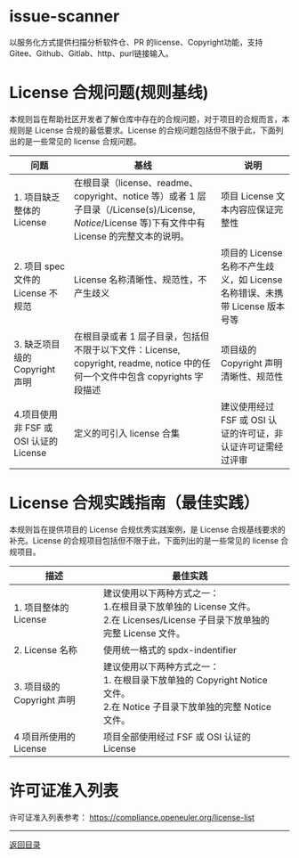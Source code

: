 # issue-scanner

以服务化方式提供扫描分析软件仓、PR 的license、Copyright功能，支持Gitee、Github、Gitlab、http、purl链接输入。


# License 合规问题(规则基线)

本规则旨在帮助社区开发者了解仓库中存在的合规问题，对于项目的合规而言，本规则是 License 合规的最低要求。License 的合规问题包括但不限于此，下面列出的是一些常见的 license 合规问题。

| **问题**                               | **基线**                                                                                                                                                                                                                                                                         | 说明                                                                        |
| -------------------------------------- | -------------------------------------------------------------------------------------------------------------------------------------------------------------------------------------------------------------------------------------------------------------------------------- | --------------------------------------------------------------------------- |
| 1. 项目缺乏整体的 License              | 在根目录（license、readme、copyright、notice 等）或者 1 层子目录（/License(s)/License, _Notice_/License 等)下有文件中有 License 的完整文本的说明。                                                                                                                               | 项目 License 文本内容应保证完整性                                           |
| 2. 项目 spec 文件的 License 不规范     | License 名称清晰性、规范性，不产生歧义                                                                                                                                                                                                                                           | 项目的 License 名称不产生歧义，如 License 名称错误、未携带 License 版本号等 |
| 3. 缺乏项目级的 Copyright 声明         | 在根目录或者 1 层子目录，包括但不限于以下文件：License, copyright, readme, notice 中的任何一个文件中包含 copyrights 字段描述                                                                                                                                                     | 项目级的 Copyright 声明清晰性、规范性                                       |
| 4.项目使用非 FSF 或 OSI 认证的 License | 定义的可引入 license 合集                                                                                                                                                                                                                                                        | 建议使用经过 FSF 或 OSI 认证的许可证，非认证许可证需经过评审                |


# License 合规实践指南（最佳实践）

本规则旨在提供项目的 License 合规优秀实践案例，是 License 合规基线要求的补充。License 的合规项目包括但不限于此，下面列出的是一些常见的 license 合规项目。

| **描述**                   | **最佳实践**                                                                                                                     |      |
| -------------------------- | -------------------------------------------------------------------------------------------------------------------------------- | --- |
| 1. 项目整体的 License      | 建议使用以下两种方式之一：<br> 1.在根目录下放单独的 License 文件。<br> 2.在 Licenses/License 子目录下放单独的完整 License 文件。 |
| 2. License 名称            | 使用统一格式的 spdx-indentifier                                                                                                  |
| 3. 项目级的 Copyright 声明 | 建议使用以下两种方式之一：<br>1. 在根目录下放单独的 Copyright Notice 文件。<br> 2.在 Notice 子目录下放单独的完整 Notice 文件。   |
| 4 项目所使用的 License     | 项目全部使用经过 FSF 或 OSI 认证的 License        

# 许可证准入列表
许可证准入列表参考：
<https://compliance.openeuler.org/license-list>

---

[返回目录](../../README.md)
